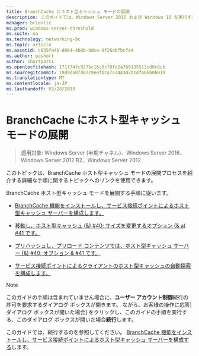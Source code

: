 ```yaml
---
title: BranchCache にホスト型キャッシュ モードの展開
description: このガイドでは、Windows Server 2016 および Windows 10 を実行するコンピューターでホスト型キャッシュ モードで BranchCache を展開するの説明
manager: brianlic
ms.prod: windows-server-threshold
ms.suite: na
ms.technology: networking-bc
ms.topic: article
ms.assetid: c635fa48-d064-4b8b-9dce-9f26abfbcfa4
ms.author: pashort
author: shortpatti
ms.openlocfilehash: 171f74fc927bc16c0cf8fd2a769135513cd0c6cb
ms.sourcegitcommit: 19d9da87d87c9eefbca7a3443d2b1df486b0b010
ms.translationtype: MT
ms.contentlocale: ja-JP
ms.lasthandoff: 03/28/2018
---
```

# <a name="branchcache-hosted-cache-mode-deployment"></a>BranchCache にホスト型キャッシュ モードの展開

>適用対象: Windows Server (半期チャネル)、Windows Server 2016、Windows Server 2012 R2、Windows Server 2012

このトピックは、BranchCache ホスト型キャッシュ モードの展開プロセスを紹介する詳細な手順に関するトピックへのリンクを使用できます。

BranchCache ホスト型キャッシュ モードを展開する手順に従います。

- [BranchCache 機能をインストールし、サービス接続ポイントによるホスト型キャッシュ サーバーを構成します。](5-Bc-Feature-Scp.md)

- [移動し、ホスト型キャッシュ (&) #40; サイズを変更するオプション (& a) #41 です。](6-Bc-Move-Resize-Cache.md)

- [プリハッシュし、プリロード コンテンツでは、ホスト型キャッシュ サーバー (&) #40; オプション & #41 です。](7-Bc-Prehash-Preload.md)

- [サービス接続ポイントによるクライアントのホスト型キャッシュの自動探索を構成します。](10-Bc-Client-By-Scp.md)

>[!NOTE]
>このガイドの手順は含まれていません場合に、**ユーザー アカウント制御**続行の許可を要求するダイアログ ボックスが開きます。 ながら、お客様の操作に応答] ダイアログ ボックスが開いた場合] をクリックし、このガイドの手順を実行する、このダイアログ ボックスが開いた場合**続行**します。

このガイドでは、続行するのを参照してください。 [BranchCache 機能をインストールし、サービス接続ポイントによるホスト型キャッシュ サーバーを構成する](5-Bc-Feature-Scp.md)します。